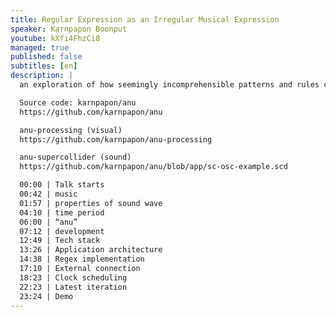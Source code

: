 ```yaml
---
title: Regular Expression as an Irregular Musical Expression
speaker: Karnpapon Boonput
youtube: kXfi4FhzCi8
managed: true
published: false
subtitles: [en]
description: |
  an exploration of how seemingly incomprehensible patterns and rules can be translated into a form of artistic expression.

  Source code: karnpapon/anu
  https://github.com/karnpapon/anu

  anu-processing (visual)
  https://github.com/karnpapon/anu-processing

  anu-supercollider (sound)
  https://github.com/karnpapon/anu/blob/app/sc-osc-example.scd

  00:00 | Talk starts
  00:42 | music
  01:57 | properties of sound wave
  04:10 | time period
  06:00 | “anu”
  07:12 | development
  12:49 | Tech stack
  13:26 | Application architecture
  14:38 | Regex implementation
  17:10 | External connection
  18:23 | Clock scheduling
  22:23 | Latest iteration
  23:24 | Demo
---
```

